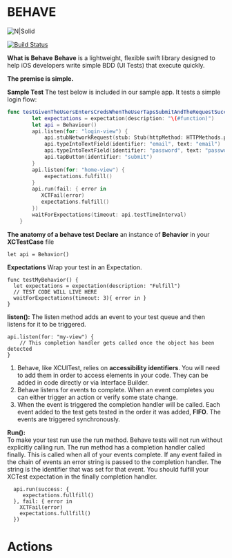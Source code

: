 # BEHAVE

![N|Solid](http://bytedissident.com/behave.png)

[![Build Status](https://travis-ci.org/joemccann/dillinger.svg?branch=master)](https://travis-ci.org/joemccann/dillinger)

**What is Behave**
**Behave** is a lightweight, flexible swift library designed to help iOS developers write simple BDD (UI Tests) that execute quickly. 

**The premise is simple.**


**Sample Test**
The test below is included in our sample app. It tests a simple login flow:
``` swift
func testGivenTheUsersEntersCredsWhenTheUserTapsSubmitAndTheRequestSucceedsThenDisplayTheHomeScreen() {
        let expectations = expectation(description: "\(#function)")
        let api = Behaviour()
        api.listen(for: "login-view") {
            api.stubNetworkRequest(stub: Stub(httpMethod: HTTPMethods.post, httpResponse: 200, jsonReturn: "{\"success\":\"true\"}"))
            api.typeIntoTextField(identifier: "email", text: "email")
            api.typeIntoTextField(identifier: "password", text: "password")
            api.tapButton(identifier: "submit")
        }
        api.listen(for: "home-view") {
            expectations.fulfill()
        }
        api.run(fail: { error in
           XCTFail(error)
           expectations.fulfill()
        })
        waitForExpectations(timeout: api.testTimeInterval)
    }
```
**The anatomy of a behave test**
**Declare** an instance of **Behavior** in your **XCTestCase** file
```
let api = Behavior()
```
**Expectations**
Wrap your test in an Expectation.
```
func testMyBehavior() {
  let expectations = expectation(description: "Fulfill")
  // TEST CODE WILL LIVE HERE
  waitForExpectations(timeout: 3){ error in }
}
```
**listen():** 
The listen method adds an event to your test queue and then listens for it to be triggered.
```
api.listen(for: "my-view") {
    // This completion handler gets called once the object has been detected
}
```
1. Behave, like XCUITest, relies on **accessibility identifiers**. You will need to add them in order to access elements in your code. They can be added in code directly or via Interface Builder. 
2. Behave listens for events to complete. When an event completes you can either trigger an action or verify some state change.
3. When the event is triggered the completion handler will be called. Each event added to the test gets tested in the order it was added, **FIFO**. The events are triggered synchronously.

**Run():**  
To make your test run use the run method. Behave tests will not run without explicitly calling run. The run method has a completion handler called finally. This is called when all of your events complete. If any event failed in the chain of events an error string is passed to the completion handler. The string is the identifier that was set for that event. You should fulfill your XCTest expectation in the finally completion handler.

```
  api.run(success: {
     expectations.fullfill() 
  }, fail: { error in
    XCTFail(error)
    expectations.fullfill()
  })
```
# Actions
